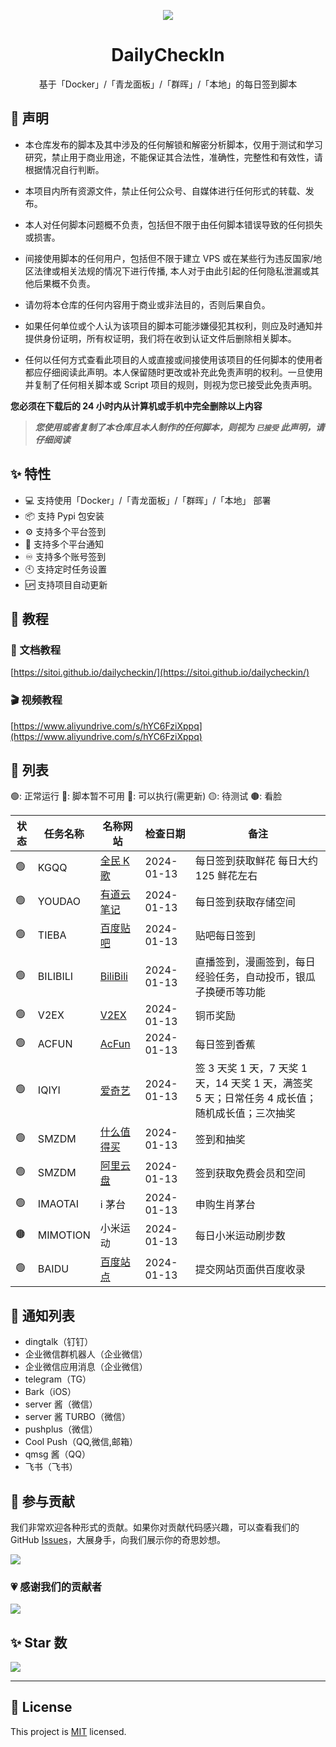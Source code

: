 <a name="readme-top"></a>

<div align="center">

<img  src="https://socialify.git.ci/Sitoi/dailycheckin/image?font=Rokkitt&forks=1&issues=1&language=1&name=1&owner=1&pattern=Circuit%20Board&pulls=1&stargazers=1&theme=Dark">

<h1>DailyCheckIn</h1>

基于「Docker」/「青龙面板」/「群晖」/「本地」的每日签到脚本

</div>

## 📢 声明

- 本仓库发布的脚本及其中涉及的任何解锁和解密分析脚本，仅用于测试和学习研究，禁止用于商业用途，不能保证其合法性，准确性，完整性和有效性，请根据情况自行判断。

- 本项目内所有资源文件，禁止任何公众号、自媒体进行任何形式的转载、发布。

- 本人对任何脚本问题概不负责，包括但不限于由任何脚本错误导致的任何损失或损害。

- 间接使用脚本的任何用户，包括但不限于建立 VPS 或在某些行为违反国家/地区法律或相关法规的情况下进行传播, 本人对于由此引起的任何隐私泄漏或其他后果概不负责。

- 请勿将本仓库的任何内容用于商业或非法目的，否则后果自负。

- 如果任何单位或个人认为该项目的脚本可能涉嫌侵犯其权利，则应及时通知并提供身份证明，所有权证明，我们将在收到认证文件后删除相关脚本。

- 任何以任何方式查看此项目的人或直接或间接使用该项目的任何脚本的使用者都应仔细阅读此声明。本人保留随时更改或补充此免责声明的权利。一旦使用并复制了任何相关脚本或 Script 项目的规则，则视为您已接受此免责声明。

**您必须在下载后的 24 小时内从计算机或手机中完全删除以上内容**

> **_您使用或者复制了本仓库且本人制作的任何脚本，则视为 `已接受` 此声明，请仔细阅读_**

## ✨ 特性

- 💻 支持使用「Docker」/「青龙面板」/「群晖」/「本地」 部署
- 📦 支持 Pypi 包安装
- ⚙️ 支持多个平台签到
- 📢 支持多个平台通知
- ♾️ 支持多个账号签到
- 🕙 支持定时任务设置
- 🆙 支持项目自动更新

## 🦄 教程

### 📄 文档教程

[https://sitoi.github.io/dailycheckin/](https://sitoi.github.io/dailycheckin/)

### 🎬 视频教程

[https://www.aliyundrive.com/s/hYC6FziXppq](https://www.aliyundrive.com/s/hYC6FziXppq)

## 🧾 列表

🟢: 正常运行 🔴: 脚本暂不可用 🔵: 可以执行(需更新) 🟡: 待测试 🟤: 看脸

| 状态 | 任务名称 | 名称网站                                          | 检查日期   | 备注                                                                                            |
| ---- | -------- | ------------------------------------------------- | ---------- | ----------------------------------------------------------------------------------------------- |
| 🟢️  | KGQQ     | [全民 K 歌](https://kg.qq.com/index-pc.html)      | 2024-01-13 | 每日签到获取鲜花 每日大约 125 鲜花左右                                                          |
| 🟢️  | YOUDAO   | [有道云笔记](https://note.youdao.com/web/)        | 2024-01-13 | 每日签到获取存储空间                                                                            |
| 🟢️  | TIEBA    | [百度贴吧](https://tieba.baidu.com/index.html)    | 2024-01-13 | 贴吧每日签到                                                                                    |
| 🟢️  | BILIBILI | [BiliBili](https://www.bilibili.com/)             | 2024-01-13 | 直播签到，漫画签到，每日经验任务，自动投币，银瓜子换硬币等功能                                  |
| 🟢️  | V2EX     | [V2EX](https://www.v2ex.com/)                     | 2024-01-13 | 铜币奖励                                                                                        |
| 🟢️  | ACFUN    | [AcFun](https://www.acfun.cn/)                    | 2024-01-13 | 每日签到香蕉                                                                                    |
| 🟢️  | IQIYI    | [爱奇艺](https://www.iqiyi.com/)                  | 2024-01-13 | 签 3 天奖 1 天，7 天奖 1 天，14 天奖 1 天，满签奖 5 天；日常任务 4 成长值；随机成长值；三次抽奖 |
| 🟢️  | SMZDM    | [什么值得买](https://www.smzdm.com/)              | 2024-01-13 | 签到和抽奖                                                                                      |
| 🟢️  | SMZDM    | [阿里云盘](https://www.aliyundrive.com/drive/)    | 2024-01-13 | 签到获取免费会员和空间                                                                          |
| 🟢️  | IMAOTAI  | i 茅台                                            | 2024-01-13 | 申购生肖茅台                                                                                    |
| 🟤   | MIMOTION | 小米运动                                          | 2024-01-13 | 每日小米运动刷步数                                                                              |
| 🟢️  | BAIDU    | [百度站点](https://ziyuan.baidu.com/site/index#/) | 2024-01-13 | 提交网站页面供百度收录                                                                          |

## 💬 通知列表

- dingtalk（钉钉）
- 企业微信群机器人（企业微信）
- 企业微信应用消息（企业微信）
- telegram（TG）
- Bark（iOS）
- server 酱（微信）
- server 酱 TURBO（微信）
- pushplus（微信）
- Cool Push（QQ,微信,邮箱）
- qmsg 酱（QQ）
- 飞书（飞书）

## 🤝 参与贡献

我们非常欢迎各种形式的贡献。如果你对贡献代码感兴趣，可以查看我们的 GitHub [Issues][github-issues-link]，大展身手，向我们展示你的奇思妙想。

[![][pr-welcome-shield]][pr-welcome-link]

### 💗 感谢我们的贡献者

[![][github-contrib-shield]][github-contrib-link]

## ✨ Star 数

[![][starchart-shield]][starchart-link]

---

## 📝 License

This project is [MIT](./LICENSE) licensed.

<!-- LINK GROUP -->

[github-codespace-link]: https://codespaces.new/sitoi/dailycheckin
[github-codespace-shield]: https://github.com/sitoi/dailycheckin/blob/main/images/codespaces.png?raw=true
[github-contributors-link]: https://github.com/sitoi/dailycheckin/graphs/contributors
[github-contributors-shield]: https://img.shields.io/github/contributors/sitoi/dailycheckin?color=c4f042&labelColor=black&style=flat-square
[github-forks-link]: https://github.com/sitoi/dailycheckin/network/members
[github-forks-shield]: https://img.shields.io/github/forks/sitoi/dailycheckin?color=8ae8ff&labelColor=black&style=flat-square
[github-issues-link]: https://github.com/sitoi/dailycheckin/issues
[github-issues-shield]: https://img.shields.io/github/issues/sitoi/dailycheckin?color=ff80eb&labelColor=black&style=flat-square
[github-license-link]: https://github.com/sitoi/dailycheckin/blob/main/LICENSE
[github-license-shield]: https://img.shields.io/github/license/sitoi/dailycheckin?color=white&labelColor=black&style=flat-square
[github-stars-link]: https://github.com/sitoi/dailycheckin/network/stargazers
[github-stars-shield]: https://img.shields.io/github/stars/sitoi/dailycheckin?color=ffcb47&labelColor=black&style=flat-square
[pr-welcome-link]: https://github.com/sitoi/dailycheckin/pulls
[pr-welcome-shield]: https://img.shields.io/badge/🤯_pr_welcome-%E2%86%92-ffcb47?labelColor=black&style=for-the-badge
[github-contrib-link]: https://github.com/sitoi/dailycheckin/graphs/contributors
[github-contrib-shield]: https://contrib.rocks/image?repo=sitoi%2Fdailycheckin
[docker-pull-shield]: https://img.shields.io/docker/pulls/sitoi/dailycheckin?color=ffcb47&labelColor=black&style=flat-square
[docker-pull-link]: https://hub.docker.com/repository/docker/sitoi/
[docker-size-shield]: https://img.shields.io/docker/image-size/sitoi/dailycheckin?color=ffcb47&labelColor=black&style=flat-square
[docker-size-link]: https://hub.docker.com/repository/docker/sitoi/dailycheckin
[docker-stars-shield]: https://img.shields.io/docker/stars/sitoi/dailycheckin?color=ffcb47&labelColor=black&style=flat-square
[docker-stars-link]: https://hub.docker.com/repository/docker/sitoi/dailycheckin
[pypi-dm-shield]: https://img.shields.io/pypi/dm/dailycheckin?label=pypi&color=ffcb47&labelColor=black&style=flat-square
[pypi-dm-link]: https://pypi.org/project/dailycheckin/
[starchart-shield]: https://starchart.cc/Sitoi/dailycheckin.svg
[starchart-link]: https://starchart.cc/Sitoi/dailycheckin
